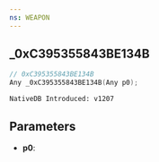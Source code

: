 ```yaml
---
ns: WEAPON
---
```

## _0xC395355843BE134B

```c
// 0xC395355843BE134B
Any _0xC395355843BE134B(Any p0);
```

```
NativeDB Introduced: v1207
```

## Parameters
* **p0**:
